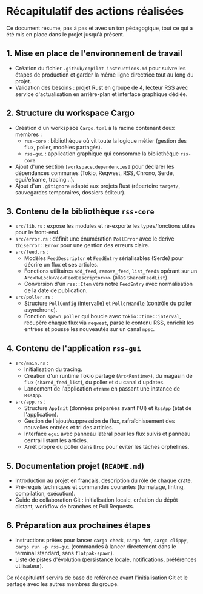 # Récapitulatif des actions réalisées

Ce document résume, pas à pas et avec un ton pédagogique, tout ce qui a été mis en place dans le projet jusqu'à présent.

## 1. Mise en place de l'environnement de travail
- Création du fichier `.github/copilot-instructions.md` pour suivre les étapes de production et garder la même ligne directrice tout au long du projet.
- Validation des besoins : projet Rust en groupe de 4, lecteur RSS avec service d'actualisation en arrière-plan et interface graphique dédiée.

## 2. Structure du workspace Cargo
- Création d'un workspace `Cargo.toml` à la racine contenant deux membres :
  - `rss-core` : bibliothèque où vit toute la logique métier (gestion des flux, poller, modèles partagés).
  - `rss-gui` : application graphique qui consomme la bibliothèque `rss-core`.
- Ajout d'une section `[workspace.dependencies]` pour déclarer les dépendances communes (Tokio, Reqwest, RSS, Chrono, Serde, egui/eframe, tracing…).
- Ajout d'un `.gitignore` adapté aux projets Rust (répertoire `target/`, sauvegardes temporaires, dossiers éditeur).

## 3. Contenu de la bibliothèque `rss-core`
- `src/lib.rs` : expose les modules et ré-exporte les types/fonctions utiles pour le front-end.
- `src/error.rs` : définit une énumération `PollError` avec le derive `thiserror::Error` pour une gestion des erreurs claire.
- `src/feed.rs` :
  - Modèles `FeedDescriptor` et `FeedEntry` sérialisables (Serde) pour décrire un flux et ses articles.
  - Fonctions utilitaires `add_feed`, `remove_feed`, `list_feeds` opérant sur un `Arc<RwLock<Vec<FeedDescriptor>>>` (alias `SharedFeedList`).
  - Conversion d'un `rss::Item` vers notre `FeedEntry` avec normalisation de la date de publication.
- `src/poller.rs` :
  - Structure `PollConfig` (intervalle) et `PollerHandle` (contrôle du poller asynchrone).
  - Fonction `spawn_poller` qui boucle avec `tokio::time::interval`, récupère chaque flux via `reqwest`, parse le contenu RSS, enrichit les entrées et pousse les nouveautés sur un canal `mpsc`.

## 4. Contenu de l'application `rss-gui`
- `src/main.rs` :
  - Initialisation du tracing.
  - Création d'un runtime Tokio partagé (`Arc<Runtime>`), du magasin de flux (`shared_feed_list`), du poller et du canal d'updates.
  - Lancement de l'application `eframe` en passant une instance de `RssApp`.
- `src/app.rs` :
  - Structure `AppInit` (données préparées avant l'UI) et `RssApp` (état de l'application).
  - Gestion de l'ajout/suppression de flux, rafraîchissement des nouvelles entrées et tri des articles.
  - Interface `egui` avec panneau latéral pour les flux suivis et panneau central listant les articles.
  - Arrêt propre du poller dans `Drop` pour éviter les tâches orphelines.

## 5. Documentation projet (`README.md`)
- Introduction au projet en français, description du rôle de chaque crate.
- Pré-requis techniques et commandes courantes (formatage, linting, compilation, exécution).
- Guide de collaboration Git : initialisation locale, création du dépôt distant, workflow de branches et Pull Requests.

## 6. Préparation aux prochaines étapes
- Instructions prêtes pour lancer `cargo check`, `cargo fmt`, `cargo clippy`, `cargo run -p rss-gui` (commandes à lancer directement dans le terminal standard, sans `flatpak-spawn`).
- Liste de pistes d'évolution (persistance locale, notifications, préférences utilisateur).

Ce récapitulatif servira de base de référence avant l'initialisation Git et le partage avec les autres membres du groupe.
